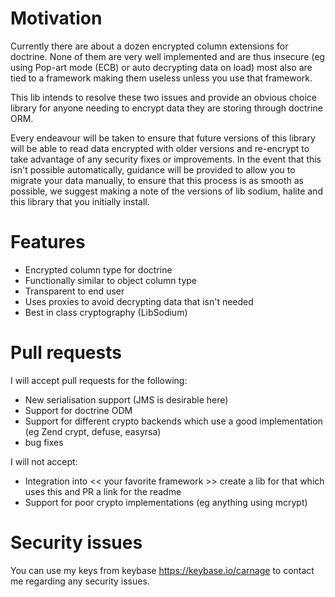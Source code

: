 # Motivation

Currently there are about a dozen encrypted column extensions for doctrine. None of them are very well implemented and are
thus insecure (eg using Pop-art mode (ECB) or auto decrypting data on load) most also are tied to a framework making them
useless unless you use that framework.

This lib intends to resolve these two issues and provide an obvious choice library for anyone needing to encrypt data they
are storing through doctrine ORM.

Every endeavour will be taken to ensure that future versions of this library will be able to read data encrypted with
older versions and re-encrypt to take advantage of any security fixes or improvements. In the event that this isn't
possible automatically, guidance will be provided to allow you to migrate your data manually, to ensure that this process
is as smooth as possible, we suggest making a note of the versions of lib sodium, halite and this library that you initially
install.

# Features

- Encrypted column type for doctrine
- Functionally similar to object column type
- Transparent to end user
- Uses proxies to avoid decrypting data that isn't needed
- Best in class cryptography (LibSodium)

# Pull requests

I will accept pull requests for the following:

- New serialisation support (JMS is desirable here)
- Support for doctrine ODM
- Support for different crypto backends which use a good implementation (eg Zend crypt, defuse, easyrsa)
- bug fixes

I will not accept:

- Integration into << your favorite framework >> create a lib for that which uses this and PR a link for the readme
- Support for poor crypto implementations (eg anything using mcrypt)


# Security issues

You can use my keys from keybase https://keybase.io/carnage to contact me regarding any security issues.